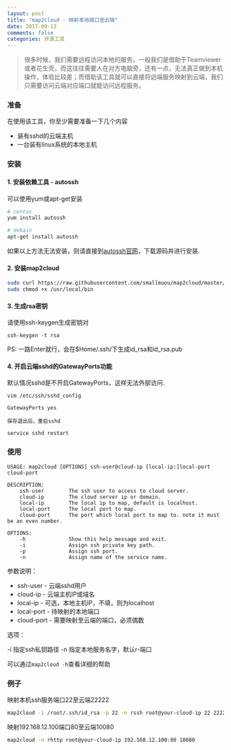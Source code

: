 ```yaml
---
layout: post
title: "map2cloud - 映射本地端口至云端"
date: 2017-09-13
comments: false
categories: 开源工具
---
```


>很多时候，我们需要远程访问本地的服务，一般我们是借助于Teamviewer或者花生壳，而这往往需要人在对方电脑旁，还有一点，无法真正做到本机操作，体验比较差；而借助该工具就可以直接将远端服务映射到云端，我们只需要访问云端对应端口就能访问远程服务。

### 准备
在使用该工具，你至少需要准备一下几个内容

* 装有sshd的云端主机
* 一台装有linux系统的本地主机

### 安装
#### 1. 安装依赖工具 - autossh

可以使用yum或apt-get安装
```bash
# centos
yum install autossh

# debain
apt-get install autossh
```

如果以上方法无法安装，则请直接到[autossh官网](http://www.harding.motd.ca/autossh/)，下载源码并进行安装.

#### 2. 安装map2cloud
```bash
sudo curl https://raw.githubusercontent.com/smallmuou/map2cloud/master/map2cloud > /usr/local/bin
sudo chmod +x /usr/local/bin
```

#### 3. 生成rsa密钥
请使用ssh-keygen生成密钥对

```
ssh-keygen -t rsa
```
PS: 一路Enter就行，会在$Home/.ssh/下生成id_rsa和id_rsa.pub

#### 4. 开启云端sshd的GatewayPorts功能
默认情况sshd是不开启GatewayPorts，这样无法外部访问.

```
vim /etc/ssh/sshd_config 

GatewayPorts yes

保存退出后，重启sshd

service sshd restart
```

### 使用

```
USAGE: map2cloud [OPTIONS] ssh-user@cloud-ip [local-ip:]local-port cloud-port

DESCRIPTION:
    ssh-user        The ssh user to access to cloud server.
    cloud-ip        The cloud server ip or domain.
    local-ip        The local ip to map, default is localhost.
    local-port      The local port to map.
    cloud-port      The port which local port to map to. note it must be an even number.

OPTIONS:
    -h              Show this help message and exit.
    -i              Assign ssh private key path.
    -p              Assign ssh port.
    -n              Assign name of the service name.
```

参数说明：

* ssh-user - 云端sshd用户
* cloud-ip - 云端主机IP或域名
* local-ip - 可选，本地主机IP，不填，则为localhost
* local-port - 待映射的本地端口
* cloud-port - 需要映射至云端的端口，必须偶数

选项：

-i 指定ssh私钥路径
-n 指定本地服务名字，默认r-端口

可以通过`map2cloud -h`查看详细的帮助

### 例子

映射本机ssh服务端口22至云端22222

```bash
map2cloud -i /root/.ssh/id_rsa -p 22 -n rssh root@your-cloud-ip 22 22222
```

映射192.168.12.100端口80至云端10080
```bash
map2cloud -n rhttp root@your-cloud-ip 192.168.12.100:80 10080
```

